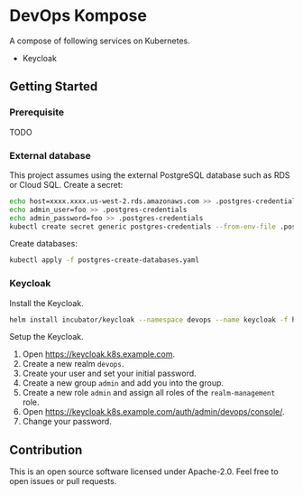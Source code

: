 # DevOps Kompose

A compose of following services on Kubernetes.

- Keycloak


## Getting Started

### Prerequisite

TODO

### External database

This project assumes using the external PostgreSQL database such as RDS or Cloud SQL.
Create a secret:

```sh
echo host=xxxx.xxxx.us-west-2.rds.amazonaws.com >> .postgres-credentials
echo admin_user=foo >> .postgres-credentials
echo admin_password=foo >> .postgres-credentials
kubectl create secret generic postgres-credentials --from-env-file .postgres-credentials
```

Create databases:

```sh
kubectl apply -f postgres-create-databases.yaml
```

### Keycloak

Install the Keycloak.

```sh
helm install incubator/keycloak --namespace devops --name keycloak -f helm-keycloak-config.yaml
```

Setup the Keycloak.

1. Open https://keycloak.k8s.example.com.
1. Create a new realm `devops`.
1. Create your user and set your initial password.
1. Create a new group `admin` and add you into the group.
1. Create a new role `admin` and assign all roles of the `realm-management` role.
1. Open https://keycloak.k8s.example.com/auth/admin/devops/console/.
1. Change your password.


## Contribution

This is an open source software licensed under Apache-2.0.
Feel free to open issues or pull requests.
